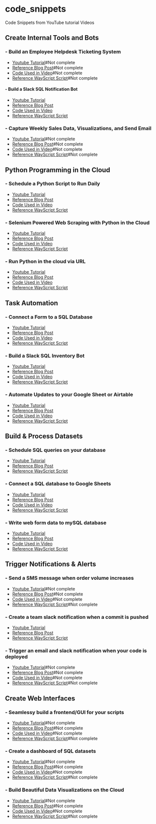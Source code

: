 # code_snippets
Code Snippets from YouTube tutorial Videos

## Create Internal Tools and Bots
 ### - Build an Employee Helpdesk Ticketing System
  * [Youtube Tutorial]()#Not complete
  * [Reference Blog Post]()#Not complete
  * [Code Used in Video]()#Not complete
  * [Reference WayScript Script]()#Not complete
 
 #### - Build a Slack SQL Notification Bot
  * [Youtube Tutorial](https://youtu.be/bVdLiNBO06w)
  * [Reference Blog Post](https://wayscript.com/learn/creating-slack-bots-track-product-inventory)
  * [Code Used in Video](https://github.com/wayscript/code_snippets/blob/master/slack-inventory-bot.py)
  * [Reference WayScript Script](https://wayscript.com/user/derricks/NbSXuiG4)
  
 ### - Capture Weekly Sales Data, Visualizations, and Send Email
  * [Youtube Tutorial]()#Not complete
  * [Reference Blog Post]()#Not complete
  * [Code Used in Video]()#Not complete
  * [Reference WayScript Script]()#Not complete

## Python Programming in the Cloud
  ### - Schedule a Python Script to Run Daily
  * [Youtube Tutorial](https://youtu.be/PHyrJ3fOmas)
  * [Reference Blog Post](https://wayscript.com/learn/schedule-python-script-run-daily)
  * [Code Used in Video](https://github.com/wayscript/code_snippets/blob/master/Python%20Programming%20in%20the%20Cloud/web_scraping_with_python_cloud.py)
  * [Reference WayScript Script](https://wayscript.com/shared/D9ToJA2M)
 
 ### - Selenium Powered Web Scraping with Python in the Cloud
  * [Youtube Tutorial](https://youtu.be/JU2GjEEj0TY)
  * [Reference Blog Post](https://wayscript.com/learn/web-scraping-python-cloud)
  * [Code Used in Video](https://github.com/wayscript/code_snippets/blob/master/Python%20Programming%20in%20the%20Cloud/web_scraping_with_python_cloud.py)
  * [Reference WayScript Script](https://wayscript.com/shared/D9ToJA2M)
 
  
 ### - Run Python in the cloud via URL
  * [Youtube Tutorial](https://youtu.be/bqE7wqTzyMQ)
  * [Reference Blog Post](https://wayscript.com/learn/running-python-via-url)
  * [Code Used in Video]()
  * [Reference WayScript Script](https://wayscript.com/shared/OH4fGc3x)
 
## Task Automation
  ### - Connect a Form to a SQL Database
  * [Youtube Tutorial](https://youtu.be/2f70NT1EoCM)
  * [Reference Blog Post](https://wayscript.com/learn/write-web-form-data-mysql-databases)
  * [Code Used in Video](https://github.com/wayscript/code_snippets/blob/master/Task%20Automation/web_form_to_mysql_db.sql)
  * [Reference WayScript Script](https://wayscript.com/user/derricks/YGLemiWL)
 
 ### - Build a Slack SQL Inventory Bot
  * [Youtube Tutorial](https://youtu.be/bVdLiNBO06w)
  * [Reference Blog Post](https://wayscript.com/learn/creating-slack-bots-track-product-inventory)
  * [Code Used in Video](https://github.com/wayscript/code_snippets/tree/master/Task%20Automation/Slack_SQL_Inventory_Bot)
  * [Reference WayScript Script](https://wayscript.com/user/derricks/NbSXuiG4)
  
 ### - Automate Updates to your Google Sheet or Airtable
  * [Youtube Tutorial](https://youtu.be/K-6aKwoN0kE)
  * [Reference Blog Post](https://wayscript.com/learn/copy-sql-data-google-sheets-daily)
  * [Code Used in Video](https://github.com/wayscript/code_snippets/blob/master/Task%20Automation/google_sheets_from_sql.sql)
  * [Reference WayScript Script](https://wayscript.com/user/derricks/6PshoWal)

## Build & Process Datasets
  ### - Schedule SQL queries on your database
  * [Youtube Tutorial](https://youtu.be/V83pDqulQSE)
  * [Reference Blog Post](https://wayscript.com/learn/schedule-sql-queries-your-database)
  * [Reference WayScript Script](https://wayscript.com/user/derricks/Hw_3bkmr)
 
 ### - Connect a SQL database to Google Sheets
 * [Youtube Tutorial](https://youtu.be/dAHERgtN5cI)
  * [Reference Blog Post](https://wayscript.com/learn/connect-sql-database-google-sheets)
  * [Code Used in Video](https://github.com/wayscript/code_snippets/blob/master/DatabaseExamples/Update_google_sheets_automatically.py)
  * [Reference WayScript Script](https://wayscript.com/user/derricks/O46XH_yf)
  
 ### - Write web form data to mySQL database
  * [Youtube Tutorial](https://youtu.be/2f70NT1EoCM)
  * [Reference Blog Post](https://wayscript.com/learn/write-web-form-data-mysql-databases)
  * [Code Used in Video](https://github.com/wayscript/code_snippets/blob/master/DatabaseExamples/form_to_sql.sql)
  * [Reference WayScript Script](https://wayscript.com/user/derricks/17033)


## Trigger Notifications & Alerts
  ### - Send a SMS message when order volume increases
  * [Youtube Tutorial]()#Not complete
  * [Reference Blog Post]()#Not complete
  * [Code Used in Video]()#Not complete
  * [Reference WayScript Script]()#Not complete
 
 ### - Create a team slack notification when a commit is pushed
  * [Youtube Tutorial](https://youtu.be/B0lTRKebIZo)
  * [Reference Blog Post](https://wayscript.com/learn/create-slack-notification-when-your-github-repo-has-new-commit)
  * [Reference WayScript Script](https://wayscript.com/user/derricks/17965)
  
 ### - Trigger an email and slack notification when your code is deployed
  * [Youtube Tutorial]()#Not complete
  * [Reference Blog Post]()#Not complete
  * [Code Used in Video]()#Not complete
  * [Reference WayScript Script]()#Not complete

## Create Web Interfaces 
  ### - Seamlessy build a frontend/GUI for your scripts
  * [Youtube Tutorial]()#Not complete
  * [Reference Blog Post]()#Not complete
  * [Code Used in Video]()#Not complete
  * [Reference WayScript Script]()#Not complete
 
 ### - Create a dashboard of SQL datasets
  * [Youtube Tutorial]()#Not complete
  * [Reference Blog Post]()#Not complete
  * [Code Used in Video]()#Not complete
  * [Reference WayScript Script]()#Not complete
  
 ### - Build Beautiful Data Visualizations on the Cloud
  * [Youtube Tutorial]()#Not complete
  * [Reference Blog Post]()#Not complete
  * [Code Used in Video]()#Not complete
  * [Reference WayScript Script]()#Not complete
